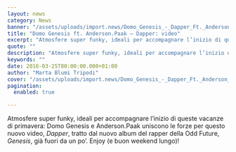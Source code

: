 ```yaml
---
layout: news
category: News
banner: "/assets/uploads/import.news/Domo_Genesis_-_Dapper_Ft._Anderson_Paak_HitJamz.com_.jpg"
title: "Domo Genesis ft. Anderson.Paak – Dapper: video"
excerpt: "Atmosfere super funky, ideali per accompagnare l’inizio di queste vacanze di primavera: Domo Genesis e Anderson.Paak uniscono le forze per questo nuovo video, Dapper, tratto dal nuovo album del rapper della Odd Future, Genesis, già fuori da un po’. Enjoy (e buon weekend lungo)!"
quote: ""
description: "Atmosfere super funky, ideali per accompagnare l’inizio di queste vacanze di primavera: Domo Genesis e Anderson.Paak uniscono le forze per questo nuovo video, Dapper, tratto dal nuovo album del rapper della Odd Future, Genesis, già fuori da un po’. Enjoy (e buon weekend lungo)!"
keywords: ""
date: 2016-03-25T00:00:00.000+01:00
author: "Marta Blumi Tripodi"
cover: "/assets/uploads/import.news/Domo_Genesis_-_Dapper_Ft._Anderson_Paak_HitJamz.com_.jpg"
pagination:
  enabled: true

---
```


Atmosfere super funky, ideali per accompagnare l’inizio di queste vacanze di primavera: Domo Genesis e Anderson.Paak uniscono le forze per questo nuovo video, _Dapper_, tratto dal nuovo album del rapper della Odd Future, _Genesis_, già fuori da un po’. Enjoy (e buon weekend lungo)!